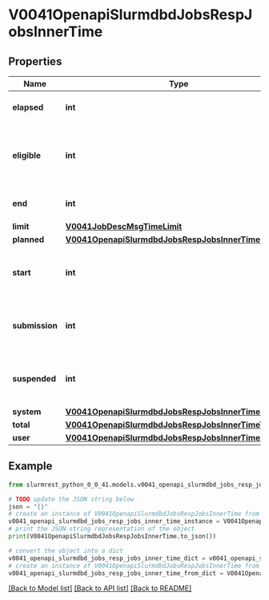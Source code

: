 # V0041OpenapiSlurmdbdJobsRespJobsInnerTime


## Properties

Name | Type | Description | Notes
------------ | ------------- | ------------- | -------------
**elapsed** | **int** | Elapsed time in seconds | [optional] 
**eligible** | **int** | Time when the job became eligible to run (UNIX timestamp) | [optional] 
**end** | **int** | End time (UNIX timestamp) | [optional] 
**limit** | [**V0041JobDescMsgTimeLimit**](V0041JobDescMsgTimeLimit.md) |  | [optional] 
**planned** | [**V0041OpenapiSlurmdbdJobsRespJobsInnerTimePlanned**](V0041OpenapiSlurmdbdJobsRespJobsInnerTimePlanned.md) |  | [optional] 
**start** | **int** | Time execution began (UNIX timestamp) | [optional] 
**submission** | **int** | Time when the job was submitted (UNIX timestamp) | [optional] 
**suspended** | **int** | Total time in suspended state in seconds | [optional] 
**system** | [**V0041OpenapiSlurmdbdJobsRespJobsInnerTimeSystem**](V0041OpenapiSlurmdbdJobsRespJobsInnerTimeSystem.md) |  | [optional] 
**total** | [**V0041OpenapiSlurmdbdJobsRespJobsInnerTimeTotal**](V0041OpenapiSlurmdbdJobsRespJobsInnerTimeTotal.md) |  | [optional] 
**user** | [**V0041OpenapiSlurmdbdJobsRespJobsInnerTimeUser**](V0041OpenapiSlurmdbdJobsRespJobsInnerTimeUser.md) |  | [optional] 

## Example

```python
from slurmrest_python_0_0_41.models.v0041_openapi_slurmdbd_jobs_resp_jobs_inner_time import V0041OpenapiSlurmdbdJobsRespJobsInnerTime

# TODO update the JSON string below
json = "{}"
# create an instance of V0041OpenapiSlurmdbdJobsRespJobsInnerTime from a JSON string
v0041_openapi_slurmdbd_jobs_resp_jobs_inner_time_instance = V0041OpenapiSlurmdbdJobsRespJobsInnerTime.from_json(json)
# print the JSON string representation of the object
print(V0041OpenapiSlurmdbdJobsRespJobsInnerTime.to_json())

# convert the object into a dict
v0041_openapi_slurmdbd_jobs_resp_jobs_inner_time_dict = v0041_openapi_slurmdbd_jobs_resp_jobs_inner_time_instance.to_dict()
# create an instance of V0041OpenapiSlurmdbdJobsRespJobsInnerTime from a dict
v0041_openapi_slurmdbd_jobs_resp_jobs_inner_time_from_dict = V0041OpenapiSlurmdbdJobsRespJobsInnerTime.from_dict(v0041_openapi_slurmdbd_jobs_resp_jobs_inner_time_dict)
```
[[Back to Model list]](../README.md#documentation-for-models) [[Back to API list]](../README.md#documentation-for-api-endpoints) [[Back to README]](../README.md)


